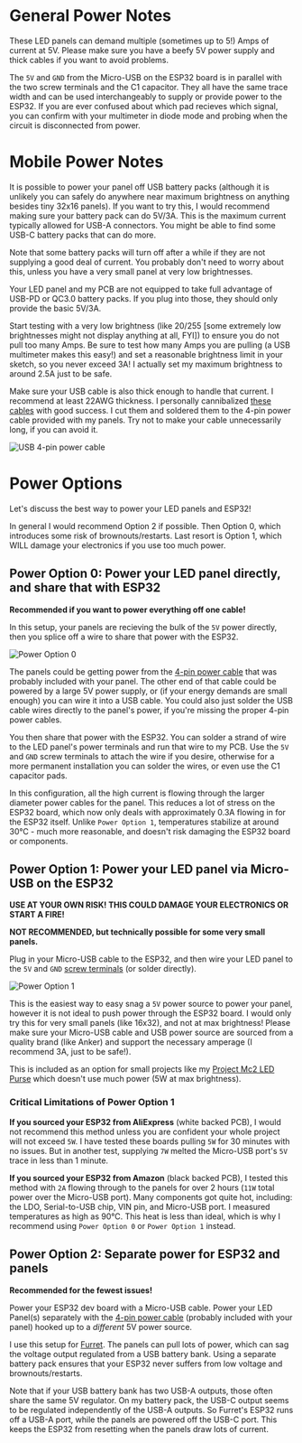 # General Power Notes
These LED panels can demand multiple (sometimes up to 5!) Amps of current at 5V. Please make sure you have a beefy 5V power supply and thick cables if you want to avoid problems.

The `5V` and `GND` from the Micro-USB on the ESP32 board is in parallel with the two screw terminals and the C1 capacitor. They all have the same trace width and can be used interchangeably to supply or provide power to the ESP32. If you are ever confused about which pad recieves which signal, you can confirm with your multimeter in diode mode and probing when the circuit is disconnected from power.

# Mobile Power Notes
It is possible to power your panel off USB battery packs (although it is unlikely you can safely do anywhere near maximum brightness on anything besides tiny 32x16 panels). If you want to try this, I would recommend making sure your battery pack can do 5V/3A. This is the maximum current typically allowed for USB-A connectors. You might be able to find some USB-C battery packs that can do more.

Note that some battery packs will turn off after a while if they are not supplying a good deal of current. You probably don't need to worry about this, unless you have a very small panel at very low brightnesses.

Your LED panel and my PCB are not equipped to take full advantage of USB-PD or QC3.0 battery packs. If you plug into those, they should only provide the basic 5V/3A.

Start testing with a very low brightness (like 20/255 [some extremely low brightnesses might not display anything at all, FYI]) to ensure you do not pull too many Amps. Be sure to test how many Amps you are pulling (a USB multimeter makes this easy!) and set a reasonable brightness limit in your sketch, so you never exceed 3A! I actually set my maximum brightness to around 2.5A just to be safe.

Make sure your USB cable is also thick enough to handle that current. I recommend at least 22AWG thickness. I personally cannibalized [these cables](https://smile.amazon.com/gp/product/B011KMSNXM/) with good success. I cut them and soldered them to the 4-pin power cable provided with my panels. Try not to make your cable unnecessarily long, if you can avoid it.

![USB 4-pin power cable](https://github.com/rorosaurus/esp32-hub75-driver/raw/master/images/power/usb-4-pin-power-cable.jpg)

# Power Options
Let's discuss the best way to power your LED panels and ESP32!

In general I would recommend Option 2 if possible. Then Option 0, which introduces some risk of brownouts/restarts. Last resort is Option 1, which WILL damage your electronics if you use too much power.

## Power Option 0: Power your LED panel directly, and share that with ESP32
**Recommended if you want to power everything off one cable!**

In this setup, your panels are recieving the bulk of the `5V` power directly, then you splice off a wire to share that power with the ESP32.

![Power Option 0](https://github.com/rorosaurus/esp32-hub75-driver/raw/master/images/power/power-option-0.jpg)

The panels could be getting power from the [4-pin power cable](https://www.aliexpress.com/item/32832930794.html) that was probably included with your panel. The other end of that cable could be powered by a large 5V power supply, or (if your energy demands are small enough) you can wire it into a USB cable. You could also just solder the USB cable wires directly to the panel's power, if you're missing the proper 4-pin power cables.

You then share that power with the ESP32. You can solder a strand of wire to the LED panel's power terminals and run that wire to my PCB. Use the `5V` and `GND` screw terminals to attach the wire if you desire, otherwise for a more permanent installation you can solder the wires, or even use the C1 capacitor pads.

In this configuration, all the high current is flowing through the larger diameter power cables for the panel. This reduces a lot of stress on the ESP32 board, which now only deals with approximately 0.3A flowing in for the ESP32 itself. Unlike `Power Option 1`, temperatures stabilize at around 30°C - much more reasonable, and doesn't risk damaging the ESP32 board or components.

## Power Option 1: Power your LED panel via Micro-USB on the ESP32
**USE AT YOUR OWN RISK! THIS COULD DAMAGE YOUR ELECTRONICS OR START A FIRE!**

**NOT RECOMMENDED, but technically possible for some very small panels.**

Plug in your Micro-USB cable to the ESP32, and then wire your LED panel to the `5V` and `GND` [screw terminals](https://www.aliexpress.com/item/32993227789.html) (or solder directly).

![Power Option 1](https://github.com/rorosaurus/esp32-hub75-driver/raw/master/images/power/power-option-1.jpg)

This is the easiest way to easy snag a `5V` power source to power your panel, however it is not ideal to push power through the ESP32 board. I would only try this for very small panels (like 16x32), and not at max brightness! Please make sure your Micro-USB cable and USB power source are sourced from a quality brand (like Anker) and support the necessary amperage (I recommend 3A, just to be safe!).

This is included as an option for small projects like my [Project Mc2 LED Purse](https://github.com/rorosaurus/project-mc2-led-purse) which doesn't use much power (5W at max brightness).

### Critical Limitations of Power Option 1
**If you sourced your ESP32 from AliExpress** (white backed PCB), I would not recommend this method unless you are confident your whole project will not exceed `5W`.  I have tested these boards pulling `5W` for 30 minutes with no issues. But in another test, supplying `7W` melted the Micro-USB port's `5V` trace in less than 1 minute.

**If you sourced your ESP32 from Amazon** (black backed PCB), I tested this method with `2A` flowing through to the panels for over 2 hours (`11W` total power over the Micro-USB port). Many components got quite hot, including: the LDO, Serial-to-USB chip, VIN pin, and Micro-USB port. I measured temperatures as high as 90°C. This heat is less than ideal, which is why I recommend using `Power Option 0` or `Power Option 1` instead.


## Power Option 2: Separate power for ESP32 and panels
**Recommended for the fewest issues!**

Power your ESP32 dev board with a Micro-USB cable. Power your LED Panel(s) separately with the [4-pin power cable](https://www.aliexpress.com/item/32832930794.html) (probably included with your panel) hooked up to a *different* 5V power source.

I use this setup for [Furret](https://github.com/rorosaurus/FurretTotem). The panels can pull lots of power, which can sag the voltage output regulated from a USB battery bank. Using a separate battery pack ensures that your ESP32 never suffers from low voltage and brownouts/restarts.

Note that if your USB battery bank has two USB-A outputs, those often share the same 5V regulator. On my battery pack, the USB-C output seems to be regulated independently of the USB-A outputs. So Furret's ESP32 runs off a USB-A port, while the panels are powered off the USB-C port. This keeps the ESP32 from resetting when the panels draw lots of current.
